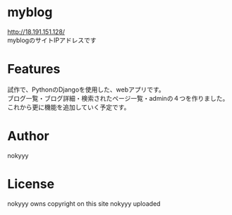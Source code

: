 # myblog

http://18.191.151.128/
<br>
myblogのサイトIPアドレスです 
 
# Features

試作で、PythonのDjangoを使用した、webアプリです。<br>
ブログ一覧・ブログ詳細・検索されたページ一覧・adminの４つを作りました。これから更に機能を追加していく予定です。

# Author

nokyyy
 
# License
 
 nokyyy owns copyright on this site nokyyy uploaded
